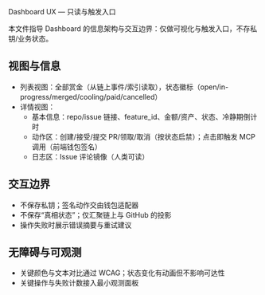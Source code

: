 Dashboard UX — 只读与触发入口

本文件指导 Dashboard 的信息架构与交互边界：仅做可视化与触发入口，不存私钥/业务状态。

## 视图与信息
- 列表视图：全部赏金（从链上事件/索引读取），状态徽标（open/in-progress/merged/cooling/paid/cancelled）
- 详情视图：
  - 基本信息：repo/issue 链接、feature_id、金额/资产、状态、冷静期倒计时
  - 动作区：创建/接受/提交 PR/领取/取消（按状态启禁）；点击即触发 MCP 调用（前端钱包签名）
  - 日志区：Issue 评论镜像（人类可读）

## 交互边界
- 不保存私钥；签名动作交由钱包适配器
- 不保存“真相状态”；仅汇聚链上与 GitHub 的投影
- 操作失败时展示错误摘要与重试建议

## 无障碍与可观测
- 关键颜色与文本对比通过 WCAG；状态变化有动画但不影响可达性
- 关键操作与失败计数接入最小观测面板

